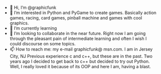 - 👋 Hi, I’m @graphicfunk
- 👀 I’m interested in Python and PyGame to create games. Basically action games, racing, card games, pinball machine and games with cool graphics.
- 🌱 I’m currently learning 
- 💞️ I’m looking to collaborate in the near future. Right now I am going through the pleasant pain of intermediate learning and often I wish I could discourse on some topics.
- 📫 How to reach me: my e-mail graphicfunk@ msn.com. I am in Jersey City, NJ
      Previous experience c and c++, but these are in the past. Two years ago I decided to get back to c++
 but decided to try out Python. Well, I really loved it because of its OOP and here I am, having a blast.
<!---

graphicfunk/graphicfunk is a ✨ special ✨ repository because its `README.md` (this file) appears on your GitHub profile.
You can click the Preview link to take a look at your changes.e 
--->
